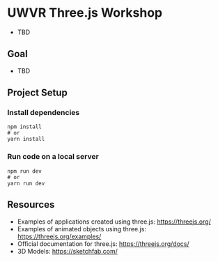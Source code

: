 # UWVR Three.js Workshop
- TBD

## Goal
- TBD


## Project Setup
### Install dependencies

```
npm install
# or
yarn install
```

### Run code on a local server
```
npm run dev
# or
yarn run dev
```


## Resources
- Examples of applications created using three.js: https://threejs.org/
- Examples of animated objects using three.js: https://threejs.org/examples/
- Official documentation for three.js: https://threejs.org/docs/
- 3D Models: https://sketchfab.com/

